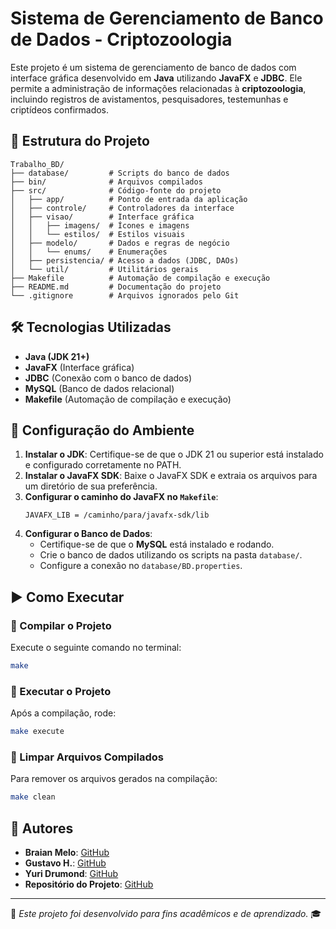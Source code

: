 # Sistema de Gerenciamento de Banco de Dados - Criptozoologia

Este projeto é um sistema de gerenciamento de banco de dados com interface gráfica desenvolvido em **Java** utilizando **JavaFX** e **JDBC**. Ele permite a administração de informações relacionadas à **criptozoologia**, incluindo registros de avistamentos, pesquisadores, testemunhas e criptídeos confirmados.

## 📁 Estrutura do Projeto

```
Trabalho_BD/
├── database/         # Scripts do banco de dados
├── bin/              # Arquivos compilados
├── src/              # Código-fonte do projeto
│   ├── app/          # Ponto de entrada da aplicação
│   ├── controle/     # Controladores da interface
│   ├── visao/        # Interface gráfica
│   │   ├── imagens/  # Ícones e imagens
│   │   └── estilos/  # Estilos visuais
│   ├── modelo/       # Dados e regras de negócio
│   │   └── enums/    # Enumerações
│   ├── persistencia/ # Acesso a dados (JDBC, DAOs)
│   └── util/         # Utilitários gerais
├── Makefile          # Automação de compilação e execução
├── README.md         # Documentação do projeto
└── .gitignore        # Arquivos ignorados pelo Git
```

## 🛠️ Tecnologias Utilizadas

- **Java (JDK 21+)**
- **JavaFX** (Interface gráfica)
- **JDBC** (Conexão com o banco de dados)
- **MySQL** (Banco de dados relacional)
- **Makefile** (Automação de compilação e execução)

## 🚀 Configuração do Ambiente

1. **Instalar o JDK**: Certifique-se de que o JDK 21 ou superior está instalado e configurado corretamente no PATH.
2. **Instalar o JavaFX SDK**: Baixe o JavaFX SDK e extraia os arquivos para um diretório de sua preferência.
3. **Configurar o caminho do JavaFX no `Makefile`**:
   ```make
   JAVAFX_LIB = /caminho/para/javafx-sdk/lib
   ```
4. **Configurar o Banco de Dados**:
   - Certifique-se de que o **MySQL** está instalado e rodando.
   - Crie o banco de dados utilizando os scripts na pasta `database/`.
   - Configure a conexão no `database/BD.properties`.

## ▶️ Como Executar

### 📌 Compilar o Projeto
Execute o seguinte comando no terminal:
```bash
make
```

### 📌 Executar o Projeto
Após a compilação, rode:
```bash
make execute
```

### 📌 Limpar Arquivos Compilados
Para remover os arquivos gerados na compilação:
```bash
make clean
```

## 👥 Autores

- **Braian Melo**: [GitHub](https://github.com/BraianMelo)
- **Gustavo H.**: [GitHub](https://github.com/GustavoH-C)
- **Yuri Drumond**: [GitHub](https://github.com/YuriDrumond)
- **Repositório do Projeto**: [GitHub](https://github.com/BraianMelo/Trabalho_BD)

---
📌 *Este projeto foi desenvolvido para fins acadêmicos e de aprendizado.* 🎓
